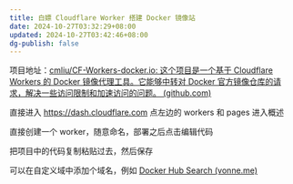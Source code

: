 ```yaml
---
title: 白嫖 Cloudflare Worker 搭建 Docker 镜像站
date: 2024-10-27T03:32:29+08:00
updated: 2024-10-27T03:42:46+08:00
dg-publish: false
---
```


项目地址：[cmliu/CF-Workers-docker.io: 这个项目是一个基于 Cloudflare Workers 的 Docker 镜像代理工具。它能够中转对 Docker 官方镜像仓库的请求，解决一些访问限制和加速访问的问题。 (github.com)](https://github.com/cmliu/CF-Workers-docker.io)

直接进入 <https://dash.cloudflare.com> 点左边的 workers 和 pages 进入概述

直接创建一个 worker，随意命名，部署之后点击编辑代码

把项目中的代码复制粘贴过去，然后保存

可以在自定义域中添加个域名，例如 [Docker Hub Search (vonne.me)](https://hub.vonne.me/)
